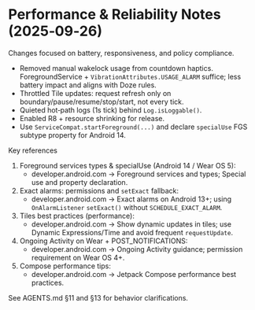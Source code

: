 # Performance & Reliability Notes (2025‑09‑26)

Changes focused on battery, responsiveness, and policy compliance.

- Removed manual wakelock usage from countdown haptics. ForegroundService + `VibrationAttributes.USAGE_ALARM` suffice; less battery impact and aligns with Doze rules.
- Throttled Tile updates: request refresh only on boundary/pause/resume/stop/start, not every tick.
- Quieted hot‑path logs (1s tick) behind `Log.isLoggable()`.
- Enabled R8 + resource shrinking for release.
- Use `ServiceCompat.startForeground(...)` and declare `specialUse` FGS subtype property for Android 14.

Key references

1) Foreground services types & specialUse (Android 14 / Wear OS 5):
   - developer.android.com → Foreground services and types; Special use and property declaration.
2) Exact alarms: permissions and `setExact` fallback:
   - developer.android.com → Exact alarms on Android 13+; using `OnAlarmListener` `setExact()` without `SCHEDULE_EXACT_ALARM`.
3) Tiles best practices (performance):
   - developer.android.com → Show dynamic updates in tiles; use Dynamic Expressions/Time and avoid frequent `requestUpdate`.
4) Ongoing Activity on Wear + POST_NOTIFICATIONS:
   - developer.android.com → Ongoing Activity guidance; permission requirement on Wear OS 4+.
5) Compose performance tips:
   - developer.android.com → Jetpack Compose performance best practices.

See AGENTS.md §11 and §13 for behavior clarifications.

